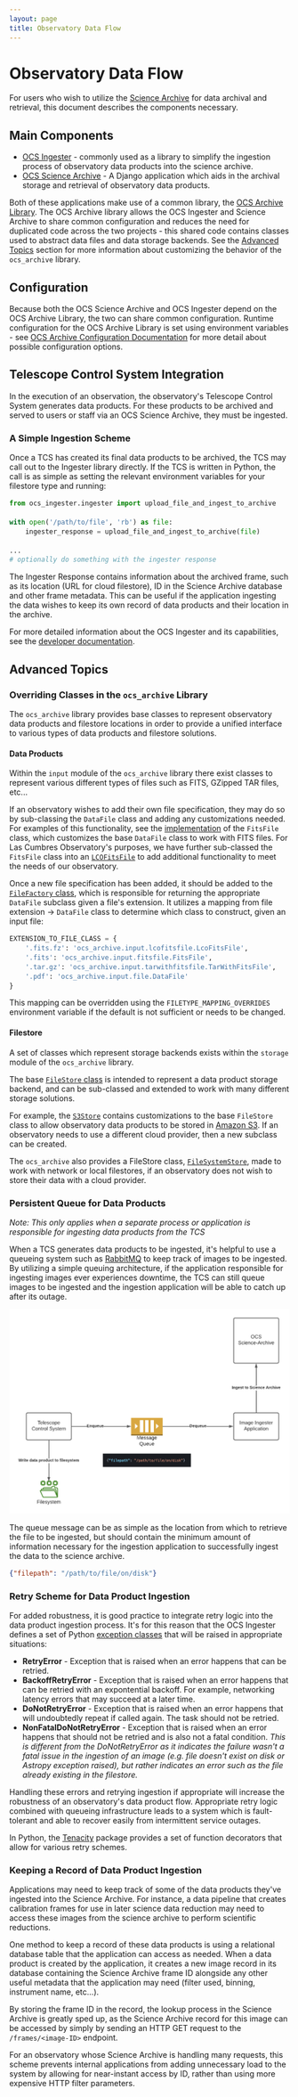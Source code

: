 ```yaml
---
layout: page
title: Observatory Data Flow
---
```


# Observatory Data Flow

For users who wish to utilize the [Science Archive](https://github.com/observatorycontrolsystem/science-archive) for data archival and retrieval, this document describes the components necessary.

## Main Components

* [OCS Ingester](https://github.com/observatorycontrolsystem/ingester) - commonly used as a library to simplify the ingestion process of observatory data products into the science archive. 
* [OCS Science Archive](https://github.com/observatorycontrolsystem/science-archive) - A Django application which aids in the archival storage and retrieval of observatory data products.

Both of these applications make use of a common library, the [OCS Archive Library](https://github.com/observatorycontrolsystem/ocs_archive). The OCS Archive library allows the OCS Ingester and Science Archive to share common configuration and reduces the need for duplicated code across the two projects - this shared code contains classes used to abstract data files and data storage backends. See the [Advanced Topics](#advanced-topics) section for more information about customizing the behavior of the `ocs_archive` library.


## Configuration

Because both the OCS Science Archive and OCS Ingester depend on the OCS Archive Library, the two can share common configuration. Runtime configuration for the OCS Archive Library is set using environment variables - see [OCS Archive Configuration Documentation](https://github.com/observatorycontrolsystem/ocs_archive#configuration) for more detail about possible configuration options.

## Telescope Control System Integration

In the execution of an observation, the observatory's Telescope Control System generates data products. For these products to be archived and served to users or staff via an OCS Science Archive, they must be ingested.

### A Simple Ingestion Scheme

Once a TCS has created its final data products to be archived, the TCS may call out to the Ingester library directly. If the TCS is written in Python, the call is as simple as setting the relevant environment variables for your filestore type and running:

```python
from ocs_ingester.ingester import upload_file_and_ingest_to_archive

with open('/path/to/file', 'rb') as file:
    ingester_response = upload_file_and_ingest_to_archive(file)

...
# optionally do something with the ingester response
```

The Ingester Response contains information about the archived frame, such as its location (URL for cloud filestore), ID in the Science Archive database and other frame metadata. This can be useful if the application ingesting the data wishes to keep its own record of data products and their location in the archive.

For more detailed information about the OCS Ingester and its capabilities, see the [developer documentation](https://ingester.readthedocs.io/en/latest/index.html).

## Advanced Topics

### Overriding Classes in the `ocs_archive` Library

The `ocs_archive` library provides base classes to represent observatory data products and filestore locations in order to provide a unified interface to various types of data products and filestore solutions.

#### Data Products

Within the `input` module of the `ocs_archive` library there exist classes to represent various different types of files such as FITS, GZipped TAR files, etc...

If an observatory wishes to add their own file specification, they may do so by sub-classing the `DataFile` class and adding any customizations needed. For examples of this functionality, see the [implementation](https://github.com/observatorycontrolsystem/ocs_archive/blob/main/ocs_archive/input/fitsfile.py#L10) of the `FitsFile` class, which customizes the base `DataFile` class to work with FITS files. For Las Cumbres Observatory's purposes, we have further sub-classed the `FitsFile` class into an [`LCOFitsFile`](https://github.com/observatorycontrolsystem/ocs_archive/blob/main/ocs_archive/input/lcofitsfile.py#L16) to add additional functionality to meet the needs of our observatory. 

Once a new file specification has been added, it should be added to the [`FileFactory` class](https://github.com/observatorycontrolsystem/ocs_archive/blob/main/ocs_archive/input/filefactory.py#L14), which is responsible for returning the appropriate `DataFile` subclass given a file's extension. It utilizes a mapping from file extension -> `DataFile` class to determine which class to construct, given an input file:

```python
EXTENSION_TO_FILE_CLASS = {
    '.fits.fz': 'ocs_archive.input.lcofitsfile.LcoFitsFile',
    '.fits': 'ocs_archive.input.fitsfile.FitsFile',
    '.tar.gz': 'ocs_archive.input.tarwithfitsfile.TarWithFitsFile',
    '.pdf': 'ocs_archive.input.file.DataFile'
}
```

This mapping can be overridden using the `FILETYPE_MAPPING_OVERRIDES` environment variable if the default is not sufficient or needs to be changed.


#### Filestore

A set of classes which represent storage backends exists within the `storage` module of the `ocs_archive` library. 

The base [`FileStore` class](https://github.com/observatorycontrolsystem/ocs_archive/blob/main/ocs_archive/storage/filestore.py#L20) is intended to represent a data product storage backend, and can be sub-classed and extended to work with many different storage solutions.

For example, the [`S3Store`](https://github.com/observatorycontrolsystem/ocs_archive/blob/main/ocs_archive/storage/s3store.py#L23) contains customizations to the base `FileStore` class to allow observatory data products to be stored in [Amazon S3](https://aws.amazon.com/s3/). If an observatory needs to use a different cloud provider, then a new subclass can be created. 

The `ocs_archive` also provides a FileStore class, [`FileSystemStore`](https://github.com/observatorycontrolsystem/ocs_archive/blob/main/ocs_archive/storage/filesystemstore.py#L8), made to work with network or local filestores, if an observatory does not wish to store their data with a cloud provider.

### Persistent Queue for Data Products

_Note: This only applies when a separate process or application is responsible for ingesting data products from the TCS_


When a TCS generates data products to be ingested, it's helpful to use a queueing system such as [RabbitMQ](https://www.rabbitmq.com/) to keep track of images to be ingested. By utilizing a simple queuing architecture, if the application responsible for ingesting images ever experiences downtime, the TCS can still queue images to be ingested and the ingestion application will be able to catch up after its outage.

![Ingester queueing scheme](/assets/images/ingester_queueing_scheme.png)

The queue message can be as simple as the location from which to retrieve the file to be ingested, but should contain the minimum amount of information necessary for the ingestion application to successfully ingest the data to the science archive.

```json
{"filepath": "/path/to/file/on/disk"}
```

### Retry Scheme for Data Product Ingestion

For added robustness, it is good practice to integrate retry logic into the data product ingestion process. It's for this reason that the OCS Ingester defines a set of Python [exception classes](https://github.com/observatorycontrolsystem/ingester/blob/main/ocs_ingester/exceptions.py) that will be raised in appropriate situations:

* **RetryError** - Exception that is raised when an error happens that can be retried.
* **BackoffRetryError** - Exception that is raised when an error happens that can be retried with an expontential backoff. For example, networking latency errors that may succeed at a later time.
* **DoNotRetryError** - Exception that is raised when an error happens that will undoubtedly repeat if called again. The task should not be retried.
* **NonFatalDoNotRetryError** - Exception that is raised when an error happens that should not be retried and is also not a fatal condition. _This is different from the DoNotRetryError as it indicates the failure wasn't a fatal issue in the ingestion of an image (e.g. file doesn't exist on disk or Astropy exception raised), but rather indicates an error such as the file already existing in the filestore._


Handling these errors and retrying ingestion if appropriate will increase the robustness of an observatory's data product flow. Appropriate retry logic combined with queueing infrastructure leads to a system which is fault-tolerant and able to recover easily from intermittent service outages.

In Python, the [Tenacity](https://tenacity.readthedocs.io/en/latest/) package provides a set of function decorators that allow for various retry schemes.

### Keeping a Record of Data Product Ingestion

Applications may need to keep track of some of the data products they've ingested into the Science Archive. For instance, a data pipeline that creates calibration frames for use in later science data reduction may need to access these images from the science archive to perform scientific reductions.

One method to keep a record of these data products is using a relational database table that the application can access as needed. When a data product is created by the application, it creates a new image record in its database containing the Science Archive frame ID alongside any other useful metadata that the application may need (filter used, binning, instrument name, etc...).

By storing the frame ID in the record, the lookup process in the Science Archive is greatly sped up, as the Science Archive record for this image can be accessed by simply by sending an HTTP GET request to the `/frames/<image-ID>` endpoint.

For an observatory whose Science Archive is handling many requests, this scheme prevents internal applications from adding unnecessary load to the system by allowing for near-instant access by ID, rather than using more expensive HTTP filter parameters.
